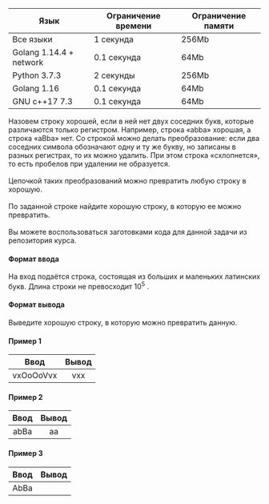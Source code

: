 | Язык                    	| Ограничение времени 	| Ограничение памяти 	|
|-------------------------	|---------------------	|--------------------	|
| Все языки               	| 1 секунда           	| 256Mb              	|
| Golang 1.14.4 + network 	| 0.1 секунда         	| 64Mb               	|
| Python 3.7.3            	| 2 секунды           	| 256Mb              	|
| Golang 1.16             	| 0.1 секунда         	| 64Mb               	|
| GNU c++17 7.3           	| 0.1 секунда         	| 64Mb               	|


Назовем строку хорошей, если в ней нет двух соседних букв, которые различаются только регистром. Например, строка «abba» хорошая, а строка «aBba» нет.
Со строкой можно делать преобразование: если два соседних символа обозначают одну и ту же букву, но записаны в разных регистрах, то их можно удалить. При этом строка «схлопнется», то есть пробелов при удалении не образуется.
\
\
Цепочкой таких преобразований можно превратить любую строку в хорошую.
\
\
По заданной строке найдите хорошую строку, в которую ее можно превратить.
\
\
Вы можете воспользоваться заготовками кода для данной задачи из репозитория курса.

#### Формат ввода ####
На вход подаётся строка, состоящая из больших и маленьких латинских букв. Длина строки не превосходит $10^5$
.
#### Формат вывода ####
Выведите хорошую строку, в которую можно превратить данную.

#### Пример 1 ####
|   Ввод   	| Вывод 	|
|:--------:	|:-----:	|
| vxOoOoVvx  	|  vxx  	|

#### Пример 2 ####
|   Ввод   	| Вывод 	|
|:--------:	|:-----:	|
| abBa |  aa     	|

#### Пример 3 ####
|          Ввод          	|    Вывод   	|
|:----------------------:	|:----------:	|
| AbBa 	|  	|
